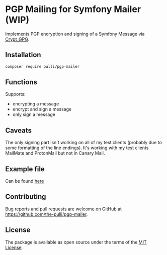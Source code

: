 # PGP Mailing for Symfony Mailer (WIP)

Implements PGP encryption and signing of a Symfony Message via [Crypt_GPG](https://pear.php.net/package/Crypt_GPG/docs/latest/Crypt_GPG/Crypt_GPG.html).

## Installation

```bash
composer require pulli/pgp-mailer
```

## Functions

Supports:

- encrypting a message
- encrypt and sign a message
- only sign a message

## Caveats

The only signing part isn't working on all of my test clients (probably due to some formatting of the line endings).
It's working with my test clients MailMate and ProtonMail but not in Canary Mail.

## Example file

Can be found [here](https://github.com/the-pulli/pgp-mailer/blob/main/example.php)

## Contributing

Bug reports and pull requests are welcome on GitHub at https://github.com/the-pulli/pgp-mailer.

## License

The package is available as open source under the terms of the [MIT License](https://opensource.org/licenses/MIT).
